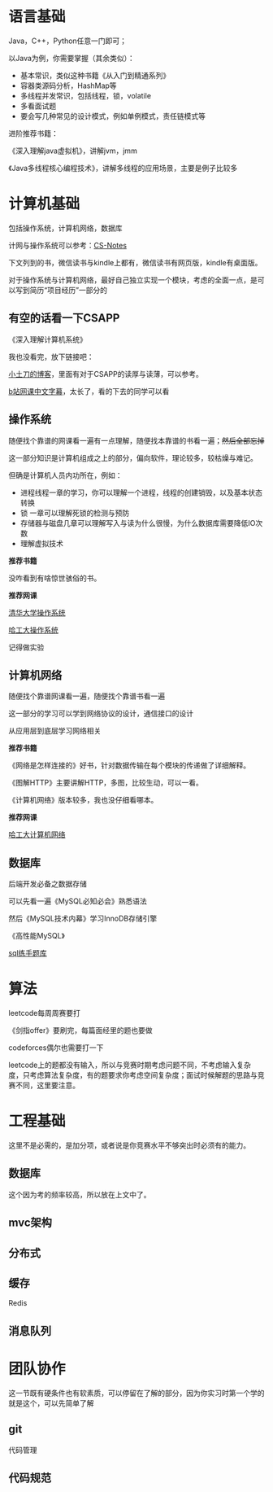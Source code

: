 # 语言基础

Java，C++，Python任意一门即可；

以Java为例，你需要掌握（其余类似）：

- 基本常识，类似这种书籍《从入门到精通系列》
- 容器类源码分析，HashMap等
- 多线程并发常识，包括线程，锁，volatile
- 多看面试题
- 要会写几种常见的设计模式，例如单例模式，责任链模式等



进阶推荐书籍：

《深入理解java虚拟机》，讲解jvm，jmm

《Java多线程核心编程技术》，讲解多线程的应用场景，主要是例子比较多



# 计算机基础

包括操作系统，计算机网络，数据库

计网与操作系统可以参考：[CS-Notes](https://github.com/cy41/CS-Notes)

下文列到的书，微信读书与kindle上都有，微信读书有网页版，kindle有桌面版。

对于操作系统与计算机网络，最好自己独立实现一个模块，考虑的全面一点，是可以写到简历“项目经历”一部分的

## 有空的话看一下CSAPP

《深入理解计算机系统》

我也没看完，放下链接吧：

[小土刀的博客](https://wdxtub.com/work/)，里面有对于CSAPP的读厚与读薄，可以参考。

[b站网课中文字幕](https://www.bilibili.com/video/BV1iW411d7hd?from=search&seid=9925553732311955409)，太长了，看的下去的同学可以看



## 操作系统

随便找个靠谱的网课看一遍有一点理解，随便找本靠谱的书看一遍；~~然后全部忘掉~~

这一部分知识是计算机组成之上的部分，偏向软件，理论较多，较枯燥与难记。

但确是计算机人员内功所在，例如：

- 进程线程一章的学习，你可以理解一个进程，线程的创建销毁，以及基本状态转换
- 锁 一章可以理解死锁的检测与预防
- 存储器与磁盘几章可以理解写入与读为什么很慢，为什么数据库需要降低IO次数
- 理解虚拟技术



**推荐书籍**

没咋看到有啥惊世骇俗的书。



**推荐网课**

[清华大学操作系统](https://www.bilibili.com/video/BV1js411b7vg?from=search&seid=12079143612153686871)

[哈工大操作系统](https://www.bilibili.com/video/BV1d4411v7u7?from=search&seid=12079143612153686871)

记得做实验

## 计算机网络

随便找个靠谱网课看一遍，随便找个靠谱书看一遍

这一部分的学习可以学到网络协议的设计，通信接口的设计

从应用层到底层学习网络相关



**推荐书籍**

《网络是怎样连接的》好书，针对数据传输在每个模块的传递做了详细解释。

《图解HTTP》主要讲解HTTP，多图，比较生动，可以一看。

《计算机网络》版本较多，我也没仔细看哪本。



**推荐网课**

[哈工大计算机网络](https://www.bilibili.com/video/BV1Up411Z7hC?from=search&seid=16001062004005744929)



## 数据库

后端开发必备之数据存储



可以先看一遍《MySQL必知必会》熟悉语法

然后《MySQL技术内幕》学习InnoDB存储引擎

《高性能MySQL》

[sql练手题库](https://www.nowcoder.com/ta/sql)

# 算法

leetcode每周周赛要打

《剑指offer》要刷完，每篇面经里的题也要做

codeforces偶尔也需要打一下



leetcode上的题都没有输入，所以与竞赛时期考虑问题不同，不考虑输入复杂度，只考虑算法复杂度，有的题要求你考虑空间复杂度；面试时候解题的思路与竞赛不同，这里要注意。



# 工程基础

这里不是必需的，是加分项，或者说是你竞赛水平不够突出时必须有的能力。

## 数据库

这个因为考的频率较高，所以放在上文中了。

## mvc架构



## 分布式



## 缓存

Redis

## 消息队列





# 团队协作

这一节既有硬条件也有软素质，可以停留在了解的部分，因为你实习时第一个学的就是这个，可以先简单了解

## git

代码管理

## 代码规范

